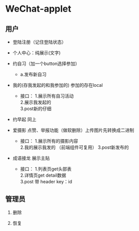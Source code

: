 # WeChat-applet

## 用户

* 登陆注册（记住登陆状态）

* 个人中心：纯展示(文字)

* 约自习（加一个button选择参加）

  * a.发布新自习

* 我的(存我发起的和我参加的)   参加的存在local
  
  * 接口：
  1.展示所有自习活动  
  2.展示我发起的  
  3.post新的仔细

* 约早起 同上

* 爱摄影  点赞、举报功能（做软删除）上传图片先转换成二进制

  * 接口：
  1.展示所有的摄影内容  
  2.我的展示我发的  （前端组件可复用）
  3.post新发布的

* 成语接龙  展示主贴

  * 接口：
  1.列表页get头部表  
  2.详情页get detail数据  
  3.post 带 header key：id

## 管理员

1. 删除

2. 恢复
